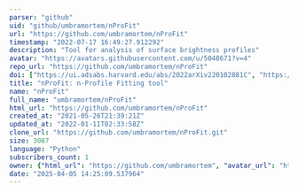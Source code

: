 ```yaml
---
parser: "github"
uid: "github/umbramortem/nProFit"
url: "https://github.com/umbramortem/nProFit"
timestamp: "2022-07-17 16:49:27.912292"
description: "Tool for analysis of surface brightness profiles"
avatar: "https://avatars.githubusercontent.com/u/5048671?v=4"
repo_url: "https://github.com/umbramortem/nProFit"
doi: ["https://ui.adsabs.harvard.edu/abs/2022arXiv220102881C", "https://ui.adsabs.harvard.edu/abs/2022ascl.soft01014C/abstract"]
title: "nProFit: n-Profile Fitting tool"
name: "nProFit"
full_name: "umbramortem/nProFit"
html_url: "https://github.com/umbramortem/nProFit"
created_at: "2021-05-26T21:39:21Z"
updated_at: "2022-01-11T02:33:58Z"
clone_url: "https://github.com/umbramortem/nProFit.git"
size: 3087
language: "Python"
subscribers_count: 1
owner: {"html_url": "https://github.com/umbramortem", "avatar_url": "https://avatars.githubusercontent.com/u/5048671?v=4", "login": "umbramortem", "type": "User"}
date: "2025-04-05 14:25:09.537964"
---
```

